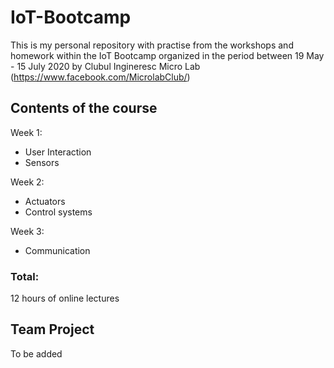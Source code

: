 # IoT-Bootcamp

This is my personal repository with practise from the workshops and homework within the IoT Bootcamp organized in the period between 19 May - 15 July 2020 by
Clubul Ingineresc Micro Lab (https://www.facebook.com/MicrolabClub/)

## Contents of the course

Week 1:
* User Interaction
* Sensors

Week 2:
* Actuators
* Control systems

Week 3:
* Communication

### Total:
12 hours of online lectures

## Team Project
To be added
